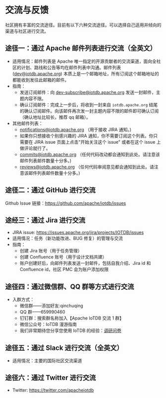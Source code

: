 <!--
* Licensed to the Apache Software Foundation (ASF) under one
* or more contributor license agreements.  See the NOTICE file
* distributed with this work for additional information
* regarding copyright ownership.  The ASF licenses this file
* to you under the Apache License, Version 2.0 (the
* "License"); you may not use this file except in compliance
* with the License.  You may obtain a copy of the License at
*
* http://www.apache.org/licenses/LICENSE-2.0
*
* Unless required by applicable law or agreed to in writing, software
* distributed under the License is distributed on an "AS IS" BASIS,
* WITHOUT WARRANTIES OR CONDITIONS OF ANY KIND, either express or implied.
* See the License for the specific language governing permissions and
* limitations under the License.
-->

# 交流与反馈

社区拥有丰富的交流途径。目前有以下六种交流途径。可以选择自己适用并倾向的渠道与社区进行交流。

## 途径一：通过 Apache 邮件列表进行交流（全英文）

- 适用情况：邮件列表是 Apache 唯一指定的开源贡献者的交流渠道，面向全社区的计划、路线和公告等均在邮件列表中沟通。邮件列表 (<dev@iotdb.apache.org>) 本质上是一个邮箱地址，所有订阅这个邮箱地址的都能收到发往此邮箱的邮件。
- 指南：
  - 发送订阅邮件：向 <dev-subscribe@iotdb.apache.org> 发送一封邮件，主题内容不限。
  - 确认订阅邮件：完成上一步后，将收到一封来自 `iotdb.apache.org` 结尾的确认订阅邮件。向该邮件再次发一封主题内容不限的邮件即可确认订阅（确认地址比较长，推荐 qq 邮箱）。
- 其他邮件列表：
  - <notifications@iotdb.apache.org> （用于接收 JIRA 通知。)
  - 如果你只想接收个别感兴趣的 JIRA 通知，你不需要订阅这个列表。你只需要在 JIRA issue 页面上点击"开始关注这个 issue" 或者在这个 issue 上做评论就行了。
  - <commits@iotdb.apache.org> （任何代码改动都会通知到此处。请注意该邮件列表邮件数量十分多。)
  - <reviews@iotdb.apache.org> （任何代码审阅意见都会通知到此处。请注意该邮件列表邮件数量十分多。)

## 途径二：通过 GitHub 进行交流

Github Issue 链接：<https://github.com/apache/iotdb/issues>

## 途经三：通过 Jira 进行交流

- JIRA issue: <https://issues.apache.org/jira/projects/IOTDB/issues>
- 适用情况：任务（新功能改进、BUG 修复）的管理与交流
- 指南：
  - 创建 Jira 账号（用于任务管理）
  - 创建 Confluence 账号（用于设计文档共建）
  - 账户创建好后，向邮件列表发送一封邮件，包括自我介绍、Jira id 和 Confluence id，社区 PMC 会为账户添加权限

## 途径四：通过微信群、QQ 群等方式进行交流

- 入群方式：
  - 微信群——添加好友:qinchuqing
  - QQ 群——659990460
  - 钉钉群：搜索群名称加入【Apache IoTDB 交流 1 群】
  - 微信公众号：IoTDB 漫游指南
  - 我们非常期待您分享您使用 IoTDB 的经验：[调研问卷](https://github.com/apache/iotdb/issues/748)

## 途径五：通过 Slack 进行交流（全英文）

- 适用情况：主要的国际社区交流渠道

## 途径六：通过 Twitter 进行交流

- Twitter: <https://twitter.com/apacheiotdb>
